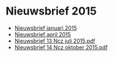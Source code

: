 # Nieuwsbrief 2015

- [Nieuwsbrief januari 2015](/newsletters/2015/Nieuwsbrief%2011%20Ncz%20jan%202015.pdf)
- [Nieuwsbrief april 2015](/newsletters/2015/Nieuwsbrief%2012%20Ncz%20april%202015.pdf)
- [Nieuwsbrief 13 Ncz juli 2015.pdf](/newsletters/2015/Nieuwsbrief%2013%20Ncz%20juli%202015.pdf)
- [Nieuwsbrief 14 Ncz oktober 2015.pdf](/newsletters/2015/Nieuwsbrief%2014%20Ncz%20oktober%202015.pdf)

